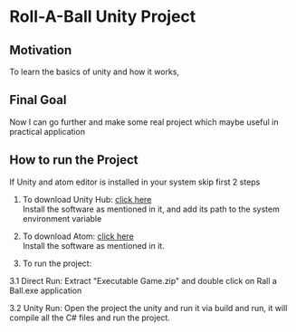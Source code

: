 # Roll-A-Ball Unity Project

## Motivation
To learn the basics of unity and how it works,

## Final Goal
Now I can go further and make some real project which maybe useful in practical application

## How to run the Project
If Unity and atom editor is installed in your system skip first 2 steps

1.	To download Unity Hub: [click here](https://unity3d.com/get-unity/download)  
	Install the software as mentioned in it, and add its path to the system environment variable

2. 	To download Atom: [click here](https://atom.io/)  
	Install the software as mentioned in it.

3. To run the project:

3.1 Direct Run:
	Extract "Executable Game.zip" and double click on Rall a Ball.exe application

3.2 Unity Run:
	Open the project the unity and run it via build and run, it will compile all the C# files and run the project.


